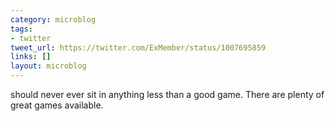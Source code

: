 ```yaml
---
category: microblog
tags:
- twitter
tweet_url: https://twitter.com/ExMember/status/1007695859
links: []
layout: microblog
---
```

should never ever sit in anything less than a good game. There are plenty of great games available.
